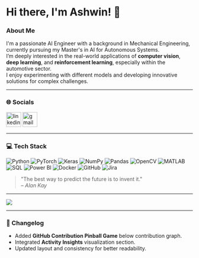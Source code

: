 # Hi there, I'm Ashwin! 👋

### About Me

I'm a passionate AI Engineer with a background in Mechanical Engineering, currently pursuing my Master's in AI for Autonomous Systems.  
I’m deeply interested in the real-world applications of **computer vision**, **deep learning**, and **reinforcement learning**, especially within the automotive sector.  
I enjoy experimenting with different models and developing innovative solutions for complex challenges.

---

### 🌐 Socials

[<img src='https://cdn.jsdelivr.net/npm/simple-icons@3.0.1/icons/linkedin.svg' alt='linkedin' height='40'>](https://www.linkedin.com/in/ashwin-vignesh-m-902344212)
[<img src='https://cdn.jsdelivr.net/npm/simple-icons@3.0.1/icons/gmail.svg' alt='gmail' height='40'>](mailto:mashwinvignesh@gmail.com)

---

### 💻 Tech Stack

![Python](https://img.shields.io/badge/python-3670A0?style=for-the-badge&logo=python&logoColor=ffdd54)
![PyTorch](https://img.shields.io/badge/PyTorch-%23EE4C2C.svg?style=for-the-badge&logo=PyTorch&logoColor=white)
![Keras](https://img.shields.io/badge/Keras-%23D00000.svg?style=for-the-badge&logo=Keras&logoColor=white)
![NumPy](https://img.shields.io/badge/numpy-%23013243.svg?style=for-the-badge&logo=numpy&logoColor=white)
![Pandas](https://img.shields.io/badge/pandas-%23150458.svg?style=for-the-badge&logo=pandas&logoColor=white)
![OpenCV](https://img.shields.io/badge/OpenCV-5C3EE8?style=for-the-badge&logo=opencv&logoColor=white)
![MATLAB](https://img.shields.io/badge/MATLAB-0076A8?style=for-the-badge&logo=mathworks&logoColor=white)
![SQL](https://img.shields.io/badge/SQL-025E8C?style=for-the-badge&logo=microsoft-sql-server&logoColor=white)
![Power BI](https://img.shields.io/badge/PowerBI-F2C811?style=for-the-badge&logo=powerbi&logoColor=black)
![Docker](https://img.shields.io/badge/docker-%230db7ed.svg?style=for-the-badge&logo=docker&logoColor=white)
![GitHub](https://img.shields.io/badge/github-%23121011.svg?style=for-the-badge&logo=github&logoColor=white)
![Jira](https://img.shields.io/badge/Jira-0052CC?style=for-the-badge&logo=Jira&logoColor=white)

> "The best way to predict the future is to invent it."  
> _– Alan Kay_



---

![](https://raw.githubusercontent.com/iharsh234/iharsh234/main/github-contribution-grid-snake-cricket.svg)

---

### 🧾 Changelog
- Added **GitHub Contribution Pinball Game** below contribution graph.  
- Integrated **Activity Insights** visualization section.  
- Updated layout and consistency for better readability.
